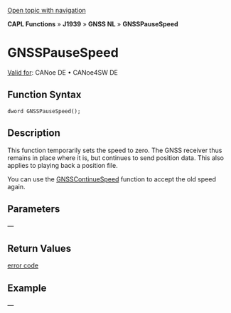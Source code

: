 [Open topic with navigation](../../../../../../CANoeDEFamily.htm#Topics/CAPLFunctions/J1939/GNSSNodeLayer/Functions/CAPLfunctionGNSSpausespeed.md)

**CAPL Functions** » **J1939** » **GNSS NL** » **GNSSPauseSpeed**

# GNSSPauseSpeed

[Valid for](../../../../Shared/FeatureAvailability.md):  CANoe DE • CANoe4SW DE

## Function Syntax

```
dword GNSSPauseSpeed();
```

## Description

This function temporarily sets the speed to zero. The GNSS receiver thus remains in place where it is, but continues to send position data. This also applies to playing back a position file.

You can use the [GNSSContinueSpeed](CAPLfunctionGNSScontinuespeed.md) function to accept the old speed again.

## Parameters

—

## Return Values

[error code](../CAPLfunctionsGNSSNLErrorCodesGetLastError.md)

## Example

—
